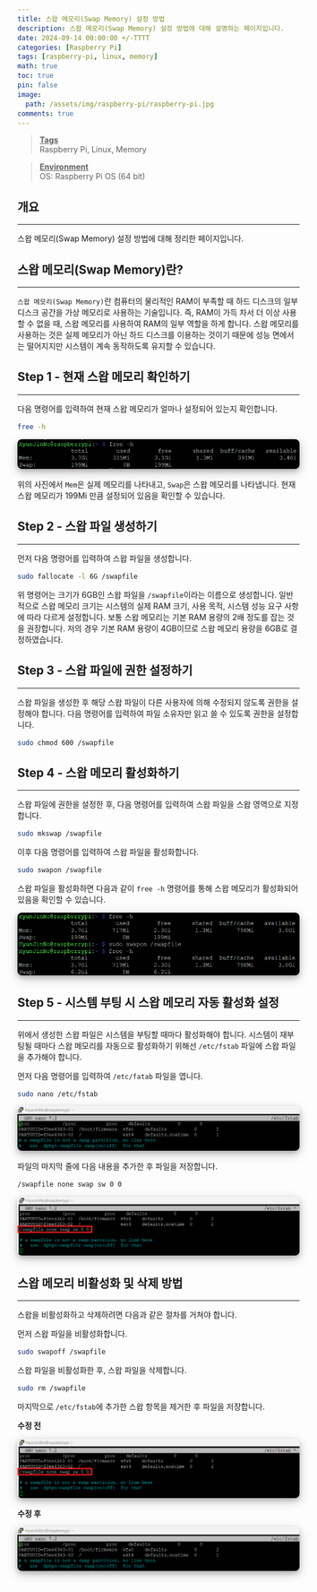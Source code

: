 ```yaml
---
title: 스왑 메모리(Swap Memory) 설정 방법
description: 스왑 메모리(Swap Memory) 설정 방법에 대해 설명하는 페이지입니다.
date: 2024-09-14 00:00:00 +/-TTTT
categories: [Raspberry Pi]
tags: [raspberry-pi, linux, memory]
math: true
toc: true
pin: false
image:
  path: /assets/img/raspberry-pi/raspberry-pi.jpg
comments: true
---
```


<blockquote class="prompt-info"><p><strong><u>Tags</u></strong> <br />
Raspberry Pi, Linux, Memory</p></blockquote>

<blockquote class="prompt-info"><p><strong><u>Environment</u></strong> <br />
OS: Raspberry Pi OS (64 bit) </p></blockquote>

## 개요

<hr />

스왑 메모리(Swap Memory) 설정 방법에 대해 정리한 페이지입니다.

## 스왑 메모리(Swap Memory)란?

<hr />

`스왑 메모리(Swap Memory)`란 컴퓨터의 물리적인 RAM이 부족할 때 하드 디스크의 일부 디스크 공간을 가상 메모리로 사용하는 기술입니다. 즉, RAM이 가득 차서 더 이상 사용할 수 없을 때, 스왑 메모리를 사용하여 RAM의 일부 역할을 하게 합니다. 스왑 메모리를 사용하는 것은 실제 메모리가 아닌 하드 디스크를 이용하는 것이기 때문에 성능 면에서는 떨어지지만 시스템이 계속 동작하도록 유지할 수 있습니다.

## Step 1 - 현재 스왑 메모리 확인하기

<hr />

다음 명령어를 입력하여 현재 스왑 메모리가 얼마나 설정되어 있는지 확인합니다.

```bash
free -h
```

<img src="/assets/img/raspberry-pi/swap/swap1.png" alt="swap1" style="box-shadow: 0 4px 8px 0 rgba(0, 0, 0, 0.2), 0 6px 20px 0 rgba(0, 0, 0, 0.19); border-radius: 0.5rem"/>

위의 사진에서 `Mem`은 실제 메모리를 나타내고, `Swap`은 스왑 메모리를 나타냅니다. 현재 스왑 메모리가 199Mi 만큼 설정되어 있음을 확인할 수 있습니다.

## Step 2 - 스왑 파일 생성하기

<hr />

먼저 다음 명령어를 입력하여 스왑 파일을 생성합니다.

```bash
sudo fallocate -l 6G /swapfile
```

위 명령어는 크기가 6GB인 스왑 파일을 `/swapfile`이라는 이름으로 생성합니다. 일반적으로 스왑 메모리 크기는 시스템의 실제 RAM 크기, 사용 목적, 시스템 성능 요구 사항에 따라 다르게 설정합니다. 보통 스왑 메모리는 기본 RAM 용량의 2배 정도를 잡는 것을 권장합니다. 저의 경우 기본 RAM 용량이 4GB이므로 스왑 메모리 용량을 6GB로 결정하였습니다.

## Step 3 - 스왑 파일에 권한 설정하기

<hr />

스왑 파일을 생성한 후 해당 스왑 파일이 다른 사용자에 의해 수정되지 않도록 권한을 설정해야 합니다. 다음 명령어를 입력하여 파일 소유자만 읽고 쓸 수 있도록 권한을 설정합니다.

```bash
sudo chmod 600 /swapfile
```

## Step 4 - 스왑 메모리 활성화하기

<hr />

스왑 파일에 권한을 설정한 후, 다음 명령어를 입력하여 스왑 파일을 스왑 영역으로 지정합니다.

```bash
sudo mkswap /swapfile
```

이후 다음 명령어를 입력하여 스왑 파일을 활성화합니다.

```bash
sudo swapon /swapfile
```

스왑 파일을 활성화하면 다음과 같이 `free -h` 명령어를 통해 스왑 메모리가 활성화되어 있음을 확인할 수 있습니다.

<img src="/assets/img/raspberry-pi/swap/swap2.png" alt="swap2" style="box-shadow: 0 4px 8px 0 rgba(0, 0, 0, 0.2), 0 6px 20px 0 rgba(0, 0, 0, 0.19); border-radius: 0.5rem"/>

## Step 5 - 시스템 부팅 시 스왑 메모리 자동 활성화 설정

<hr />

위에서 생성한 스왑 파일은 시스템을 부팅할 때마다 활성화해야 합니다. 시스템이 재부팅될 때마다 스왑 메모리를 자동으로 활성화하기 위해선 `/etc/fstab` 파일에 스왑 파일을 추가해야 합니다.

먼저 다음 명령어를 입력하여 `/etc/fatab` 파일을 엽니다.

```bash
sudo nano /etc/fstab
```

<img src="/assets/img/raspberry-pi/swap/swap3.png" alt="swap3" style="box-shadow: 0 4px 8px 0 rgba(0, 0, 0, 0.2), 0 6px 20px 0 rgba(0, 0, 0, 0.19); border-radius: 0.5rem"/>

파일의 마지막 줄에 다음 내용을 추가한 후 파일을 저장합니다.

```bash
/swapfile none swap sw 0 0
```

<img src="/assets/img/raspberry-pi/swap/swap4.png" alt="swap4" style="box-shadow: 0 4px 8px 0 rgba(0, 0, 0, 0.2), 0 6px 20px 0 rgba(0, 0, 0, 0.19); border-radius: 0.5rem"/>

## 스왑 메모리 비활성화 및 삭제 방법

<hr />

스왑을 비활성화하고 삭제하려면 다음과 같은 절차를 거쳐야 합니다.

먼저 스왑 파일을 비활성화합니다.

```bash
sudo swapoff /swapfile
```

스왑 파일을 비활성화한 후, 스왑 파일을 삭제합니다.

```bash
sudo rm /swapfile
```

마지막으로 `/etc/fstab`에 추가한 스왑 항목을 제거한 후 파일을 저장합니다.

**수정 전**

<img src="/assets/img/raspberry-pi/swap/swap4.png" alt="swap4" style="box-shadow: 0 4px 8px 0 rgba(0, 0, 0, 0.2), 0 6px 20px 0 rgba(0, 0, 0, 0.19); border-radius: 0.5rem"/>

**수정 후**

<img src="/assets/img/raspberry-pi/swap/swap3.png" alt="swap3" style="box-shadow: 0 4px 8px 0 rgba(0, 0, 0, 0.2), 0 6px 20px 0 rgba(0, 0, 0, 0.19); border-radius: 0.5rem"/>
